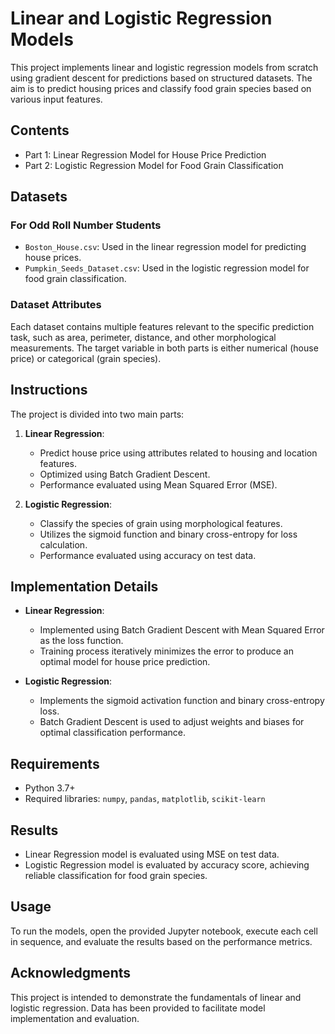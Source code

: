 # Linear and Logistic Regression Models

This project implements linear and logistic regression models from scratch using gradient descent for predictions based on structured datasets. The aim is to predict housing prices and classify food grain species based on various input features.

## Contents
- Part 1: Linear Regression Model for House Price Prediction
- Part 2: Logistic Regression Model for Food Grain Classification

## Datasets
### For Odd Roll Number Students
- `Boston_House.csv`: Used in the linear regression model for predicting house prices.
- `Pumpkin_Seeds_Dataset.csv`: Used in the logistic regression model for food grain classification.

### Dataset Attributes
Each dataset contains multiple features relevant to the specific prediction task, such as area, perimeter, distance, and other morphological measurements. The target variable in both parts is either numerical (house price) or categorical (grain species).

## Instructions
The project is divided into two main parts:
1. **Linear Regression**:
   - Predict house price using attributes related to housing and location features.
   - Optimized using Batch Gradient Descent.
   - Performance evaluated using Mean Squared Error (MSE).

2. **Logistic Regression**:
   - Classify the species of grain using morphological features.
   - Utilizes the sigmoid function and binary cross-entropy for loss calculation.
   - Performance evaluated using accuracy on test data.

## Implementation Details
- **Linear Regression**:
  - Implemented using Batch Gradient Descent with Mean Squared Error as the loss function.
  - Training process iteratively minimizes the error to produce an optimal model for house price prediction.
  
- **Logistic Regression**:
  - Implements the sigmoid activation function and binary cross-entropy loss.
  - Batch Gradient Descent is used to adjust weights and biases for optimal classification performance.

## Requirements
- Python 3.7+
- Required libraries: `numpy`, `pandas`, `matplotlib`, `scikit-learn`

## Results
- Linear Regression model is evaluated using MSE on test data.
- Logistic Regression model is evaluated by accuracy score, achieving reliable classification for food grain species.

## Usage
To run the models, open the provided Jupyter notebook, execute each cell in sequence, and evaluate the results based on the performance metrics.

## Acknowledgments
This project is intended to demonstrate the fundamentals of linear and logistic regression. Data has been provided to facilitate model implementation and evaluation.
